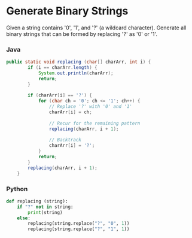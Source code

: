 # Generate Binary Strings

Given a string contains '0', '1', and '?' (a wildcard character). Generate all binary strings that can be formed by replacing '?' as '0' or '1'.

### Java
```java
public static void replacing (char[] charArr, int i) {
		if (i == charArr.length) {
			System.out.println(charArr);
			return;
		}
		
		if (charArr[i] == '?') {
			for (char ch = '0'; ch <= '1'; ch++) {
				// Replace '?' with '0' and '1'
				charArr[i] = ch;
				
				// Recur for the remaining pattern
				replacing(charArr, i + 1);
				
				// Backtrack
				charArr[i] = '?';
			}
			return;
		}
		replacing(charArr, i + 1);
	}
```

### Python
```python
def replacing (string):
    if "?" not in string:
        print(string)
    else:
        replacing(string.replace("?", "0", 1))
        replacing(string.replace("?", "1", 1))
```
